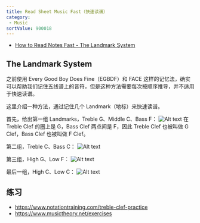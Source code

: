 ```yaml
---
title: Read Sheet Music Fast（快速读谱）
category:
 - Music
sortValue: 900018
---
```


- [How to Read Notes Fast - The Landmark System](https://www.youtube.com/watch?v=jSOU-J9KHbg)

## The Landmark System
之前使用 Every Good Boy Does Fine（EGBDF）和 FACE 这样的记忆法，确实可以帮助我们记住五线谱上的音符，但是这种方法需要每次按顺序推导，并不适用于快速读谱。

这里介绍一种方法，通过记住几个 Landmark（地标）来快速读谱。

首先，给出第一组 Landmarks，Treble G、Middle C、Bass F：
![Alt text](image.png)
在 Treble Clef 的圈上是 G，Bass Clef 两点间是 F，因此 Treble Clef 也被叫做 G Clef，Bass Clef 也被叫做 F Clef。

第二组，Treble C、Bass C：
![Alt text](image-1.png)

第三组，High G、Low F：
![Alt text](image-2.png)

最后一组，High C、Low C：
![Alt text](image-3.png)

## 练习
- <https://www.notationtraining.com/treble-clef-practice>
- <https://www.musictheory.net/exercises>